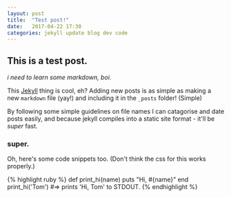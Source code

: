 ```yaml
---
layout: post
title:  "Test post!"
date:   2017-04-22 17:30
categories: jekyll update blog dev code
---
```

## This is a test post.

_i need to learn some markdown, boi._

This [Jekyll][jekyll-docs] thing is cool, eh? Adding new posts is as simple as making a new `markdown` file (yay!) and including it in the `_posts` folder! (Simple)

By following some simple guidelines on file names I can catagorise and date posts easily, and because jekyll compiles into a static site format - it'll be *super* fast.

### super.

Oh, here's some code snippets too. (Don't think the css for this works properly.)

{% highlight ruby %}
def print_hi(name)
  puts "Hi, #{name}"
end
print_hi('Tom')
#=> prints 'Hi, Tom' to STDOUT.
{% endhighlight %}


[jekyll-docs]: https://jekyllrb.com/docs/home
